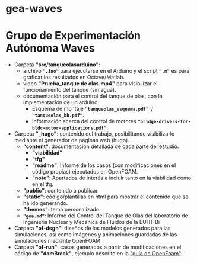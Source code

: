 gea-waves
=========

# Grupo de Experimentación Autónoma Waves

- Carpeta **"src/tanqueolasarduino"**: 
 	- archivo **`".ino"`** para ejecutarse en el Arduino y el script **`".m"`** es para graficar los resultados en Octave/Matlab.
	- video **"Prueba_tanque de olas.mp4"** para visibilizar el funcionamiento del tanque (sin agua). 
	- documentación para el control del tanque de olas, con la implementación de un arduino:
	 	- Esquema de montaje **`"tanqueolas_esquema.pdf"`** y **`"tanqueolas_bb.pdf"`**.
	 	- Información acerca del control de motores **`"bridge-drivers-for-bldc-motor-applications.pdf"`**.
- Carpeta **"_hugo"**: contenido del trabajo, posibilitando visibilizarlo mediante el generador de páginas web (hugo). 
	- **"content"**: documentación detallada de cada parte del estudio.
		- **"viabilidad"**
		- **"tfg"**
		- **"readme"**: Informe de los casos (con modificaciones en el código propias) ejecutados en OpenFOAM.
		- **"note"**: Apartados de interés a incluir tanto en la viabilidad como en el tfg.
	- **"public"**: contenido a publicar.
	- **"static"**: código/plantillas en html para mostrar el contenido que se ha ido generando.
	- **"themes"**: tema personalizado. 
	- **`"gea.md"`**: Informe del Control del Tanque de Olas del laboratorio de Ingeniería Nuclear y Mecánica de Fluidos de la EUITI-Bi
- Carpeta **"of-dsgn"**: diseños de los modelos generados para las simulaciones, así como imágenes y animaciones guardadas de las simulaciones mediante OpenFOAM.
- Carpeta **"of-run"**: casos generados a partir de modificaciones en el código de **"damBreak"**, ejemplo descrito en la ["guía de OpenFoam"](http://cfd.direct/openfoam/user-guide/damBreak/#x7-500002.3). 
